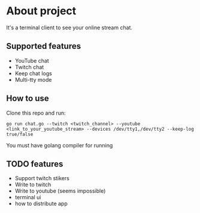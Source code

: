 # About project
It's a terminal client to see your online stream chat. 

## Supported features
- YouTube chat
- Twitch chat 
- Keep chat logs
- Multi-tty mode

## How to use
Clone this repo and run:
```
go run chat.go --twitch <twitch_channel> --youtube <link_to_your_youtube_stream> --devices /dev/tty1,/dev/tty2 --keep-log true/false
```

You must have golang compiler for running

## TODO features
- Support twitch stikers
- Write to twitch 
- Write to youtube (seems impossible) 
- terminal ui
- how to distribute app

